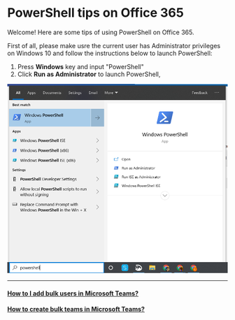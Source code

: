 # PowerShell tips on Office 365
Welcome! Here are some tips of using PowerShell on Office 365.

First of all, please make usre the current user has Administrator privileges on Windows 10 and follow the instructions below to launch PowerShell:
1. Press **Windows** key and input "PowerShell"
2. Click **Run as Administrator** to launch PowerShell,
  
![PowerShell on Windows 10](https://github.com/PeterWxin/powershell/blob/master/Screenshots/PowerShell-01.png "Launch PowerShell")


----
#### [How to I add bulk users in Microsoft Teams?](https://github.com/PeterWxin/powershell/blob/master/MicrosoftTeams/Readme.md#how-do-i-add-bulk-users-in-microsoft-teams)

#### [How to create bulk teams in Microsoft Teams?](https://github.com/PeterWxin/powershell/blob/master/MicrosoftTeams/Readme.md#how-to-create-bulk-teams-in-microsoft-teams)
